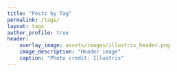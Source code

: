 ```yaml
---
title: "Posts by Tag"
permalink: /tags/
layout: tags
author_profile: true
header:
    overlay_image: assets/images/illustris_header.png
    image_description: "Header image"
    caption: "Photo credit: Illustris"
---
```

